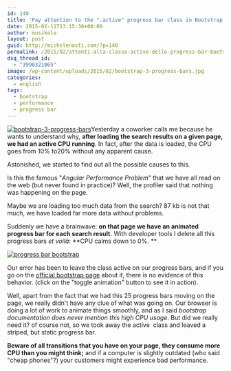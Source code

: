 ```yaml
---
id: 140
title: 'Pay attention to the ".active" progress bar class in Bootstrap'
date: 2015-02-11T13:15:36+00:00
author: musikele
layout: post
guid: http://michelenasti.com/?p=140
permalink: /2015/02/attenti-alla-classe-active-delle-progress-bar-bootstrap-3/
dsq_thread_id:
  - "3990321065"
image: /wp-content/uploads/2015/02/bootstrap-3-progress-bars.jpg
categories:
  - english
tags:
  - bootstrap
  - performance
  - progress bar
---
```

[<img class=" size-medium wp-image-141 alignleft" src="https://i2.wp.com/michelenasti.com/wp-content/uploads/2015/02/bootstrap-3-progress-bars-300x147.jpg?fit=300%2C147" alt="bootstrap-3-progress-bars" srcset="https://i0.wp.com/michelenasti.com/wp-content/uploads/2015/02/bootstrap-3-progress-bars.jpg?resize=300%2C147 300w, https://i0.wp.com/michelenasti.com/wp-content/uploads/2015/02/bootstrap-3-progress-bars.jpg?w=650 650w" sizes="(max-width: 300px) 100vw, 300px" data-recalc-dims="1" />](https://i0.wp.com/michelenasti.com/wp-content/uploads/2015/02/bootstrap-3-progress-bars.jpg)Yesterday a coworker calls me because he wants to understand why, **after loading the search results on a given page, we had an active CPU running**. In fact, after the data is loaded, the CPU goes from 10% to20% without any apparent cause.

Astonished, we started to find out all the possible causes to this.

Is this the famous "_Angular Performance Problem_" that we have all read on the web (but never found in practice)? Well, the profiler said that nothing was happening on the page.

Maybe we are loading too much data from the search? 87 kb is not that much, we have loaded far more data without problems.

Suddenly we have a brainwave: **on that page we have an animated progress bar for each search result.** With developer tools I delete all this progress bars _et voilà_: **CPU calms down to 0%. **

[<img class="alignnone wp-image-142" src="https://i0.wp.com/michelenasti.com/wp-content/uploads/2015/02/progress-bar-bootstrap.png?resize=700%2C289" alt="progress bar bootstrap" srcset="https://i0.wp.com/michelenasti.com/wp-content/uploads/2015/02/progress-bar-bootstrap.png?w=864 864w, https://i0.wp.com/michelenasti.com/wp-content/uploads/2015/02/progress-bar-bootstrap.png?resize=300%2C124 300w" sizes="(max-width: 700px) 100vw, 700px" data-recalc-dims="1" />](https://i0.wp.com/michelenasti.com/wp-content/uploads/2015/02/progress-bar-bootstrap.png)

 

Our error has been to leave the class <span class="lang:default decode:true  crayon-inline ">active</span> on our progress bars, and if you go on the [official bootstrap page](http://getbootstrap.com/components/#progress-animated) about it, there is no evidence of this behavior. (click on the "toggle animation" button to see it in action).

Well, apart from the fact that we had this 25 progress bars moving on the page, we really didn't have any clue of what was going on. Our browser is doing a lot of work to animate things smoothly, and as I said _bootstrap documentation does never mention this high CPU usage_. But did we really need it? of course not, so we took away the <span class="lang:default decode:true  crayon-inline ">active </span> class and leaved a striped, but static progress bar.

**Beware of all transitions that you have on your page, they consume more CPU than you might think;** and if a computer is slightly outdated (who said "cheap phones"?) your customers might experience bad performance.